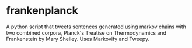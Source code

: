 # frankenplanck
A python script that tweets sentences generated using markov chains with two combined corpora, Planck's Treatise on Thermodynamics and Frankenstein by Mary Shelley. Uses Markovify and Tweepy.
